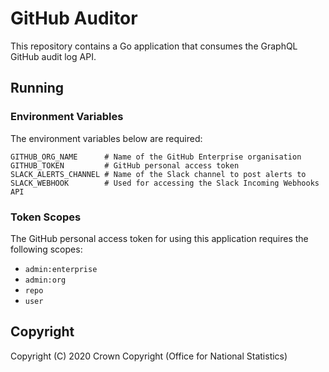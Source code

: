 # GitHub Auditor
This repository contains a Go application that consumes the GraphQL GitHub audit log API.

## Running
### Environment Variables
The environment variables below are required:

```
GITHUB_ORG_NAME      # Name of the GitHub Enterprise organisation
GITHUB_TOKEN         # GitHub personal access token
SLACK_ALERTS_CHANNEL # Name of the Slack channel to post alerts to
SLACK_WEBHOOK        # Used for accessing the Slack Incoming Webhooks API
```

### Token Scopes
The GitHub personal access token for using this application requires the following scopes:

- `admin:enterprise`
- `admin:org`
- `repo`
- `user`

## Copyright
Copyright (C) 2020 Crown Copyright (Office for National Statistics)